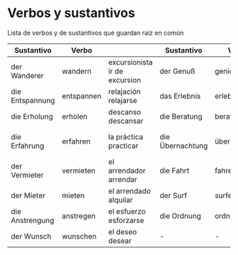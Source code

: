 # Verbos y sustantivos

Lista de verbos y de sustantivos que guardan raíz en común

| Sustantivo | Verbo | | Sustantivo | Verbo | |
| ----- | ----- | ----- | ----- | ----- | ----- |
| der Wanderer | wandern | excursionista <br> ir de excursion | der Genuß | genießen | el disfrute <br> saborear |
| die Entspannung | entspannen | relajación <br> relajarse | das Erlebnis | erleben | experiencia <br> experimentar |
| die Erholung | erholen  | descanso <br> descansar | die Beratung | beraten | consejo <br> aconsejar |
| die Erfahrung | erfahren | la práctica <br> practicar | die Übernachtung |  übernachtung | la pernoctación <br> pernoctar |
| der Vermieter | vermieten | el arrendador <br> arrendar | die Fahrt | fahren | el viaje <br> viajar|
| der Mieter | mieten | el arrendado <br> alquilar | der Surf | surfen | el surf <br> surfear|
| die Anstrengung | anstregen | el esfuerzo <br> esforzarse | die Ordnung | ordnen | el orden <br> ordenar |
| der Wunsch | wunschen | el deseo <br> desear | - | - | - |
